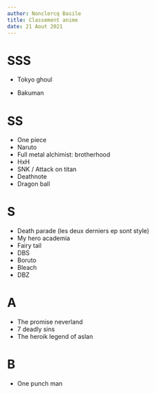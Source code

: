 ```yaml
---
author: Nonclercq Basile
title: Classement anime
date: 21 Aout 2021
---
```


# SSS

* Tokyo ghoul
- Bakuman
  
# SS

- One piece
- Naruto 
- Full metal alchimist: brotherhood
- HxH
- SNK / Attack on titan
- Deathnote
- Dragon ball
  
# S

* Death parade (les deux derniers ep sont style)
* My hero academia
* Fairy tail
* DBS
* Boruto
* Bleach
* DBZ

# A

* The promise neverland
* 7 deadly sins
* The heroik legend of aslan 

# B

* One punch man